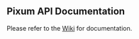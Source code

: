 ## Pixum API Documentation

Please refer to the [Wiki](Pixum.API-documentation/wiki) for documentation.